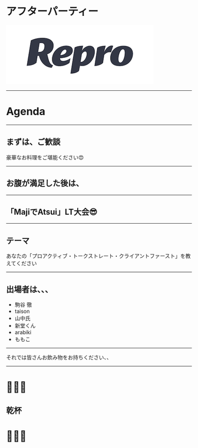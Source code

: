 
# アフターパーティー
![](/assets/images/logo_repro.png)

---

# Agenda

---

## まずは、ご歓談
豪華なお料理をご堪能ください😍

---

## お腹が満足した後は、

---

## 「MajiでAtsui」LT大会😎

---

## テーマ
あなたの「プロアクティブ・トークストレート・クライアントファースト」を教えてください

---

## 出場者は、、、

- 駒谷 徹
- taison
- 山中氏
- 新堂くん
- arabiki
- ももこ

---

それでは皆さんお飲み物をお持ちください、、

---

# 🍺🥂🍻
## 乾杯
# 🎉👏👏

